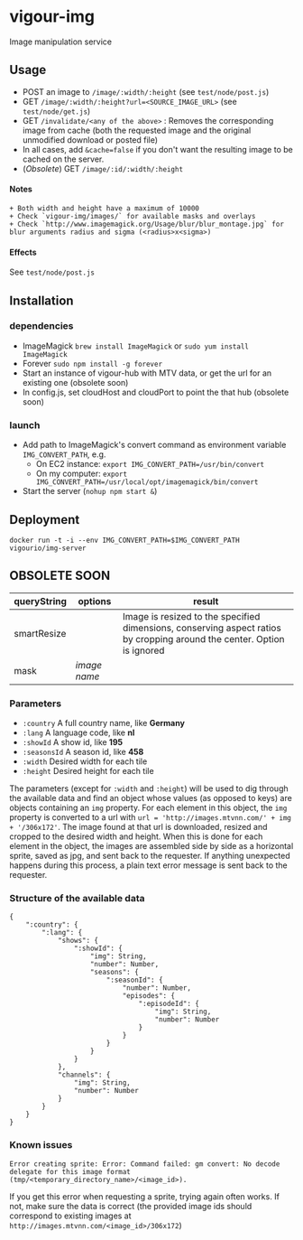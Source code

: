 vigour-img
==================

Image manipulation service

<a name='api'></a>
## Usage
- POST an image to `/image/:width/:height` (see `test/node/post.js`)
- GET `/image/:width/:height?url=<SOURCE_IMAGE_URL>` (see `test/node/get.js`)
- GET `/invalidate/<any of the above>` : Removes the corresponding image from cache (both the requested image and the original unmodified download or posted file)
- In all cases, add `&cache=false` if you don't want the resulting image to be cached on the server.
- (*Obsolete*) GET `/image/:id/:width/:height`


#### Notes
    + Both width and height have a maximum of 10000
    + Check `vigour-img/images/` for available masks and overlays
    + Check `http://www.imagemagick.org/Usage/blur/blur_montage.jpg` for blur arguments radius and sigma (<radius>x<sigma>)

#### Effects
See `test/node/post.js`

## Installation
### dependencies
- ImageMagick `brew install ImageMagick` or `sudo yum install ImageMagick`
- Forever `sudo npm install -g forever`
- Start an instance of vigour-hub with MTV data, or get the url for an existing one (obsolete soon)
- In config.js, set cloudHost and cloudPort to point the that hub (obsolete soon)

### launch
- Add path to ImageMagick's convert command as environment variable `IMG_CONVERT_PATH`, e.g.
    + On EC2 instance: `export IMG_CONVERT_PATH=/usr/bin/convert`
    + On my computer: `export IMG_CONVERT_PATH=/usr/local/opt/imagemagick/bin/convert`
- Start the server (`nohup npm start &`)


## Deployment

`docker run -t -i --env IMG_CONVERT_PATH=$IMG_CONVERT_PATH vigourio/img-server`

## OBSOLETE SOON

queryString | options | result
---|---|---
smartResize | | Image is resized to the specified dimensions, conserving aspect ratios by cropping around the center. Option is ignored
mask | *image name* |

### Parameters
- `:country` A full country name, like **Germany**
- `:lang` A language code, like **nl**
- `:showId` A show id, like **195**
- `:seasonsId` A season id, like **458**
- `:width` Desired width for each tile
- `:height` Desired height for each tile

The parameters (except for `:width` and `:height`) will be used to dig through the available data and find an object whose values (as opposed to keys) are objects containing an `img` property. For each element in this object, the `img` property is converted to a url with `url = 'http://images.mtvnn.com/' + img + '/306x172'`. The image found at that url is downloaded, resized and cropped to the desired width and height. When this is done for each element in the object, the images are assembled side by side as a horizontal sprite, saved as jpg, and sent back to the requester. If anything unexpected happens during this process, a plain text error message is sent back to the requester.

<a name='dataStructure'></a>
### Structure of the available data
```
{
    ":country": {
        ":lang": {
            "shows": {
                ":showId": {
                    "img": String,
                    "number": Number,
                    "seasons": {
                        ":seasonId": {
                            "number": Number,
                            "episodes": {
                                ":episodeId": {
                                    "img": String,
                                    "number": Number
                                }
                            }
                        }
                    }
                }
            },
            "channels": {
                "img": String,
                "number": Number
            }
        }
    }
}
```

### Known issues
```
Error creating sprite: Error: Command failed: gm convert: No decode delegate for this image format (tmp/<temporary_directory_name>/<image_id>).
```
If you get this error when requesting a sprite, trying again often works. If not, make sure the data is correct (the provided image ids should correspond to existing images at `http://images.mtvnn.com/<image_id>/306x172`)